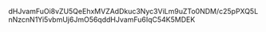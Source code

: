 dHJvamFuOi8vZU5QeEhxMVZAdDkuc3Nyc3ViLm9uZTo0NDM/c25pPXQ5LnNzcnN1Yi5vbmUj6JmO56qddHJvamFu6IqC54K5MDEK